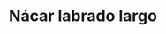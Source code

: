 ---
title: Nácar labrado largo
date: 
draft: false

# descripcion
description : Aro de plata con nácar labrado colgante

materials: Plata 925

color: Plateado

dimensions: 4cm

code: 01-04-0090

type: "Aros"

categories: []

# Images
# first image will be shown in the product page
images:
  # - image: "images/path_to_image"
  # La ubicacion de las imagenes es imagenes/Aros/Aros.Piedras/01-04-0090-nacar-labrado-largo
- image: "./images/aros/piedras/01-01-0090-nacar-labrado-largo_a.jpeg"
- image: "./images/aros/piedras/01-01-0090-nacar-labrado-largo_b.jpeg"
---